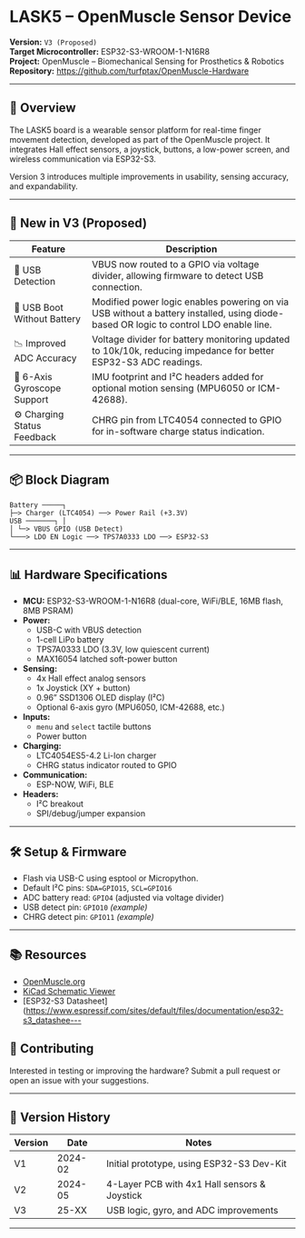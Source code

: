 # LASK5 – OpenMuscle Sensor Device

**Version:** `V3 (Proposed)`  
**Target Microcontroller:** ESP32-S3-WROOM-1-N16R8  
**Project:** OpenMuscle – Biomechanical Sensing for Prosthetics & Robotics  
**Repository:** https://github.com/turfptax/OpenMuscle-Hardware

---

## 📐 Overview

The LASK5 board is a wearable sensor platform for real-time finger movement detection, developed as part of the OpenMuscle project. It integrates Hall effect sensors, a joystick, buttons, a low-power screen, and wireless communication via ESP32-S3.

Version 3 introduces multiple improvements in usability, sensing accuracy, and expandability.

---

## 🚀 New in V3 (Proposed)

| Feature | Description |
|--------|-------------|
| 🔌 USB Detection | VBUS now routed to a GPIO via voltage divider, allowing firmware to detect USB connection. |
| 🔋 USB Boot Without Battery | Modified power logic enables powering on via USB without a battery installed, using diode-based OR logic to control LDO enable line. |
| 📉 Improved ADC Accuracy | Voltage divider for battery monitoring updated to 10k/10k, reducing impedance for better ESP32-S3 ADC readings. |
| 🧭 6-Axis Gyroscope Support | IMU footprint and I²C headers added for optional motion sensing (MPU6050 or ICM-42688). |
| ⚙️ Charging Status Feedback | CHRG pin from LTC4054 connected to GPIO for in-software charge status indication. |


---
## 📦 Block Diagram
```
Battery ─────┐
├─> Charger (LTC4054) ──> Power Rail (+3.3V)
USB ───────┐ │
│ └─> VBUS GPIO (USB Detect)
└───> LDO EN Logic ──> TPS7A0333 LDO ──> ESP32-S3
```
---

## 📊 Hardware Specifications

- **MCU:** ESP32-S3-WROOM-1-N16R8 (dual-core, WiFi/BLE, 16MB flash, 8MB PSRAM)
- **Power:**
  - USB-C with VBUS detection
  - 1-cell LiPo battery
  - TPS7A0333 LDO (3.3V, low quiescent current)
  - MAX16054 latched soft-power button
- **Sensing:**
  - 4x Hall effect analog sensors
  - 1x Joystick (XY + button)
  - 0.96” SSD1306 OLED display (I²C)
  - Optional 6-axis gyro (MPU6050, ICM-42688, etc.)
- **Inputs:**
  - `menu` and `select` tactile buttons
  - Power button
- **Charging:**
  - LTC4054ES5-4.2 Li-Ion charger
  - CHRG status indicator routed to GPIO
- **Communication:**
  - ESP-NOW, WiFi, BLE
- **Headers:**
  - I²C breakout
  - SPI/debug/jumper expansion

---

## 🛠️ Setup & Firmware

- Flash via USB-C using esptool or Micropython.
- Default I²C pins: `SDA=GPIO15`, `SCL=GPIO16`
- ADC battery read: `GPIO4` (adjusted via voltage divider)
- USB detect pin: `GPIO10` *(example)*
- CHRG detect pin: `GPIO11` *(example)*

---

## 📚 Resources

- [OpenMuscle.org](https://openmuscle.org)
- [KiCad Schematic Viewer](https://kicad.org)
- [ESP32-S3 Datasheet](https://www.espressif.com/sites/default/files/documentation/esp32-s3_datashee---

## 🙌 Contributing

Interested in testing or improving the hardware? Submit a pull request or open an issue with your suggestions.

---

## 🧪 Version History

| Version | Date | Notes |
|---------|------|-------|
| V1 | 2024-02 | Initial prototype, using ESP32-S3 Dev-Kit |
| V2 | 2024-05 | 4-Layer PCB with 4x1 Hall sensors & Joystick |
| V3 | 25-XX | USB logic, gyro, and ADC improvements |

---